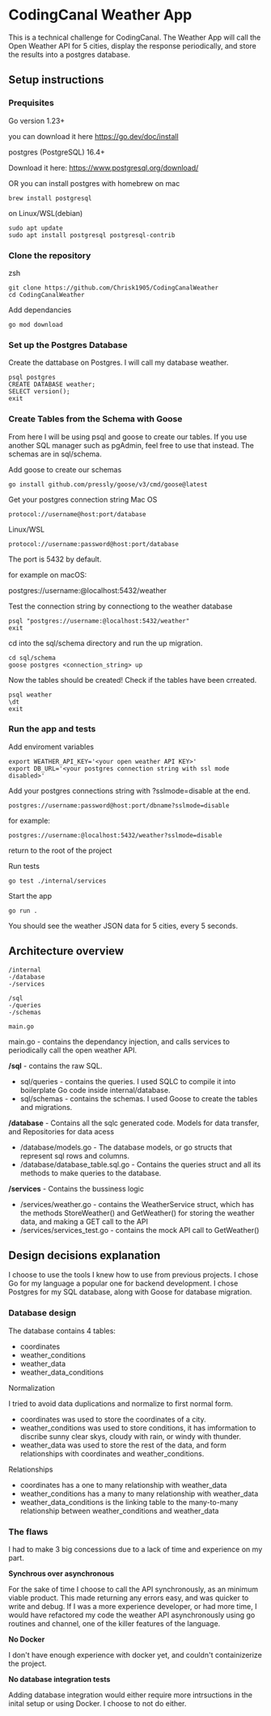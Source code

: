 # CodingCanal Weather App

This is a technical challenge for CodingCanal. 
The Weather App will call the Open Weather API for 5 cities, display the response periodically, and store the results into a postgres database.  

## Setup instructions

### Prequisites
Go version 1.23+

you can download it here
https://go.dev/doc/install


postgres (PostgreSQL) 16.4+

Download it here: https://www.postgresql.org/download/

OR you can install postgres with homebrew on mac
```
brew install postgresql

```
on Linux/WSL(debian) 
```
sudo apt update
sudo apt install postgresql postgresql-contrib
```

### Clone the repository

zsh
```
git clone https://github.com/Chrisk1905/CodingCanalWeather
cd CodingCanalWeather

```

Add dependancies
```
go mod download
```

### Set up the Postgres Database

Create the dattabase on Postgres. I will call my database weather.
```
psql postgres 
CREATE DATABASE weather;
SELECT version();
exit
```

### Create Tables from the Schema with Goose
From here I will be using psql and goose to create our tables.
If you use another SQL manager such as pgAdmin, feel free to use that instead. 
The schemas are in sql/schema. 

Add goose to create our schemas
```
go install github.com/pressly/goose/v3/cmd/goose@latest
```

Get your postgres connection string
Mac OS
```
protocol://username@host:port/database
```
Linux/WSL
```
protocol://username:password@host:port/database
```
The port is 5432 by default.

for example on macOS:

postgres://username:@localhost:5432/weather

Test the connection string by connectiong to the weather database
```
psql "postgres://username:@localhost:5432/weather"
exit
```

cd into the sql/schema directory and run the up migration.
```
cd sql/schema
goose postgres <connection_string> up
```

Now the tables should be created! 
Check if the tables have been crreated.
```
psql weather
\dt
exit
```

### Run the app and tests

Add enviroment variables
```
export WEATHER_API_KEY='<your open weather API KEY>'
export DB_URL='<your postgres connection string with ssl mode disabled>'
```
Add your postgres connections string with ?sslmode=disable at the end.

`postgres://username:password@host:port/dbname?sslmode=disable`

for example:

`postgres://username:@localhost:5432/weather?sslmode=disable`


return to the root of the project

Run tests
```
go test ./internal/services
```

Start the app
```
go run .
```
You should see the weather JSON data for 5 cities, every 5 seconds. 



## Architecture overview
```
/internal
-/database
-/services

/sql
-/queries
-/schemas

main.go 
```

main.go - contains the dependancy injection, and calls services to periodically call the open weather API. 

**/sql** - contains the raw SQL. 

- sql/queries - contains the queries. I used SQLC to compile it into boilerplate Go code inside internal/database.
- sql/schemas - contains the schemas. I used Goose to create the tables and migrations.  

**/database** - Contains all the sqlc generated code. Models for data transfer, and Repositories for data acess 

- /database/models.go - The database models, or go structs that represent sql rows and columns.
- /database/database_table.sql.go - Contains the queries struct and all its methods to make queries to the database. 

**/services** - Contains the bussiness logic

- /services/weather.go - contains the WeatherService struct, which has the methods StoreWeather() and GetWeather() for storing
    the weather data, and making a GET call to the API
- /services/services_test.go - contains the mock API call to GetWeather()



## Design decisions explanation

I choose to use the tools I knew how to use from previous projects. 
I chose Go for my language a popular one for backend development.
I chose Postgres for my SQL database, along with Goose for database migration. 

### Database design

The database contains 4 tables:
- coordinates
- weather_conditions
- weather_data
- weather_data_conditions

Normalization

I tried to avoid data duplications and normalize to first normal form. 

- coordinates was used to store the coordinates of a city.
- weather_conditions was used to store conditions, it has imformation to discribe sunny clear skys, cloudy with rain, or windy with thunder.
- weather_data was used to store the rest of the data, and form relationships with coordinates and weather_conditions.

Relationships

- coordinates has a one to many relationship with weather_data
- weather_conditions has a many to many relationship with weather_data
- weather_data_conditions is the linking table to the many-to-many relationship between weather_conditions and weather_data


### The flaws
I had to make 3 big concessions due to a lack of time and experience on my part. 

**Synchrous over asynchronous**
    
For the sake of time I choose to call the API synchronously, as an minimum viable product. This made returning any errors easy, and was quicker to write and debug. If I was a more experience developer, or had more time, I would have refactored my code the weather API asynchronously using go routines and channel, one of the killer features of the language. 

**No Docker**

I don't have enough experience with docker yet, and couldn't containizerize the project.

**No database integration tests**

Adding database integration would either require more intrsuctions in the inital setup or using Docker. I choose to not do either. 
    
